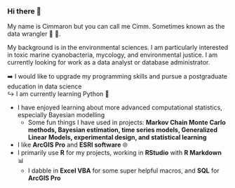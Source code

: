 ### Hi there 🌱
<!--
- 👋 Hi, I’m @Cimm-Yeoman
- 👀 I’m interested in ...
- 🌱 I’m currently learning ...
- 💞️ I’m looking to collaborate on ...
- 📫 How to reach me ...

Cimm-Yeoman/Cimm-Yeoman is a ✨ special ✨ repository because its `README.md` (this file) appears on your GitHub profile.
You can click the Preview link to take a look at your changes.
-->

My name is Cimmaron but you can call me Cimm. Sometimes known as the data wrangler :cowboy_hat_face: :racehorse:. 

My background is in the environmental sciences. I am particularly interested in toxic marine cyanobacteria, mycology, and environmental justice. I am currently looking for work as a data analyst or database administrator.

:arrow_right: I would like to upgrade my programming skills and pursue a postgraduate education in data science<br>
↪️ I am currently learning Python 🐍
- I have enjoyed learning about more advanced computational statistics, especially Bayesian modelling 
  - Some fun things I have used in projects: **Markov Chain Monte Carlo methods, Bayesian estimation, time series models, Generalized Linear Models, experimental design, and statistical learning**
- I like **ArcGIS Pro** and **ESRI software** 🌐
- I primarily use **R** for my projects, working in **RStudio** with **R Markdown** 📊
  - I dabble in **Excel VBA** for some super helpful macros, and **SQL** for **ArcGIS Pro**
